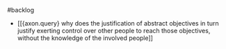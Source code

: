 #backlog 

- [[{axon.query} why does the justification of abstract objectives in turn justify exerting control over other people to reach those objectives, without the knowledge of the involved people]]